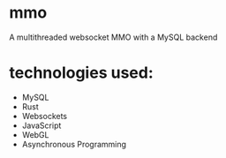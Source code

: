 # mmo
A multithreaded websocket MMO with a MySQL backend
# technologies used:
- MySQL
- Rust
- Websockets
- JavaScript
- WebGL
- Asynchronous Programming